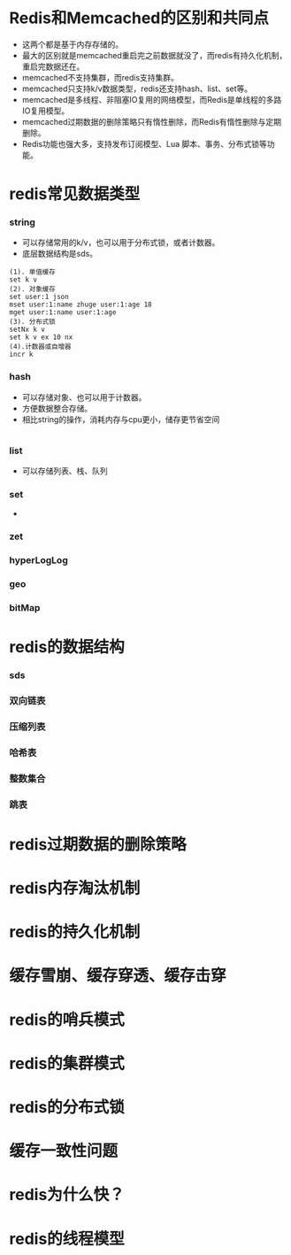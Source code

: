 
# Redis和Memcached的区别和共同点
- 这两个都是基于内存存储的。
- 最大的区别就是memcached重启完之前数据就没了，而redis有持久化机制，重启完数据还在。
- memcached不支持集群，而redis支持集群。
- memcached只支持k/v数据类型，redis还支持hash、list、set等。
- memcached是多线程、非阻塞IO复用的网络模型，而Redis是单线程的多路IO复用模型。
- memcached过期数据的删除策略只有惰性删除，而Redis有惰性删除与定期删除。
- Redis功能也强大多，支持发布订阅模型、Lua 脚本、事务、分布式锁等功能。
# redis常见数据类型
### string
- 可以存储常用的k/v，也可以用于分布式锁，或者计数器。
- 底层数据结构是sds。
```
(1). 单值缓存
set k v
(2). 对象缓存
set user:1 json
mset user:1:name zhuge user:1:age 18
mget user:1:name user:1:age
(3). 分布式锁
setNx k v
set k v ex 10 nx
(4).计数器或自增器
incr k
``` 
### hash
- 可以存储对象、也可以用于计数器。
- 方便数据整合存储。
- 相比string的操作，消耗内存与cpu更小，储存更节省空间
```

```
### list
- 可以存储列表、栈、队列
### set
- 
### zet
### hyperLogLog
### geo
### bitMap
# redis的数据结构
### sds
### 双向链表
### 压缩列表
### 哈希表
### 整数集合
### 跳表
# redis过期数据的删除策略
# redis内存淘汰机制
# redis的持久化机制
# 缓存雪崩、缓存穿透、缓存击穿
# redis的哨兵模式
# redis的集群模式
# redis的分布式锁
# 缓存一致性问题
# redis为什么快？
# redis的线程模型
